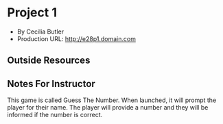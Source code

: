 ﻿
# Project 1

 - By Cecilia Butler
 - Production URL:  http://e28p1.domain.com


## Outside Resources

## Notes For Instructor

This game is called Guess The Number.  When launched,
it will prompt the player for their name.  The player will provide a number and they will be informed if the number is correct.
